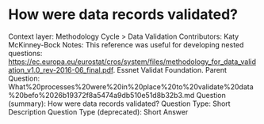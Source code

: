 # How were data records validated?

Context layer: Methodology Cycle > Data Validation
Contributors: Katy McKinney-Bock
Notes: This reference was useful for developing nested questions:
https://ec.europa.eu/eurostat/cros/system/files/methodology_for_data_validation_v1.0_rev-2016-06_final.pdf. Essnet Validat Foundation.
Parent Question: What%20processes%20were%20in%20place%20to%20validate%20data%20befo%2026b19372f8a5474a9db510e51d8b32b3.md
Question (summary): How were data records validated?
Question Type: Short Description
Question Type (deprecated): Short Answer